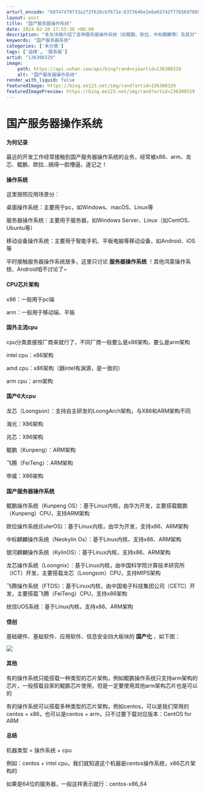 ```yaml
---
arturl_encode: "68747470733a2f2f626c6f672e:6373646e2e6e65742f77656978696e5f33383233303936312f:61727469636c652f64657461696c732f313336333030333239"
layout: post
title: "国产服务器操作系统"
date: 2024-02-26 17:55:38 +08:00
description: "本文详细介绍了各种服务器操作系统（如鲲鹏、欧拉、中标麒麟等）及其对"
keywords: "国产服务器系统"
categories: ['未分类']
tags: ['运维', '服务器']
artid: "136300329"
image:
    path: https://api.vvhan.com/api/bing?rand=sj&artid=136300329
    alt: "国产服务器操作系统"
render_with_liquid: false
featuredImage: https://bing.ee123.net/img/rand?artid=136300329
featuredImagePreview: https://bing.ee123.net/img/rand?artid=136300329
---
```


# 国产服务器操作系统

#### 为何记录

最近的开发工作经常接触到国产服务器操作系统的业务，经常被x86、arm、龙芯、鲲鹏、欧拉...搞得一脸懵逼，遂记之！

#### 

#### 操作系统

这里按照应用场景分：

桌面操作系统：主要用于pc，如Windows、macOS、Linux等
  
服务器操作系统：主要用于服务器，如Windows Server、Linux（如CentOS、Ubuntu等）
  
移动设备操作系统：主要用于智能手机、平板电脑等移动设备，如Android、iOS等

平时接触服务器操作系统居多，这里只讨论
**服务器操作系统**
！其他鸿蒙操作系统、Android咱不讨论了~

#### CPU芯片架构

x86：一般用于pc端

arm：一般用于移动端、平板

#### 国外主流cpu

cpu分类直接按厂商来就行了，不同厂商一般要么是x86架构，要么是arm架构

intel cpu：x86架构

amd cpu：x86架构（跟intel有渊源，是一致的）

arm cpu：arm架构

#### 

#### 国产6大cpu

龙芯（Loongson）：支持自主研发的LoongArch架构，与X86和ARM架构不同
  
海光：X86架构
  
兆芯：X86架构
  
鲲鹏（Kunpeng）：ARM架构
  
飞腾（FeiTeng）：ARM架构
  
申威：X86架构

#### 国产服务器操作系统

鲲鹏操作系统（Kunpeng OS）：基于Linux内核，由华为开发，主要搭载鲲鹏（Kunpeng）CPU，支持ARM架构

欧拉操作系统(EulerOS)：基于Linux内核，由华为开发，支持x86、ARM架构

中标麒麟操作系统（Neokylin Os）：基于Linux内核，支持x86、ARM架构

银河麒麟操作系统（KylinOS）：基于Linux内核，支持x86、ARM架构

龙芯操作系统（Loongnix）：基于Linux内核，由中国科学院计算技术研究所（ICT）开发，主要搭载龙芯（Loongson）CPU，支持MIPS架构

飞腾操作系统（FTOS）：基于Linux内核，由中国电子科技集团公司（CETC）开发，主要搭载飞腾（FeiTeng）CPU，支持x86架构

统信UOS系统：基于Linux内核，支持x86、ARM架构

#### 信创

基础硬件、基础软件、应用软件、信息安全四大板块的
**国产化**
，如下图：

![](https://i-blog.csdnimg.cn/blog_migrate/4b5913f1db7bea96bd6c7ae19e752eb9.jpeg)

#### 其他

有的操作系统只能搭载一种类型的芯片架构，例如鲲鹏操作系统只支持arm架构的芯片，一般搭载自家的鲲鹏芯片使用，但是一定要使用其他arm架构芯片也是可以的

有的操作系统可以搭载多种类型的芯片架构，例如centos，可以是我们常用的centos + x86，也可以是centos + arm，只不过要下载对应版本：CentOS for ARM

#### 

#### 总结

机器类型 = 操作系统 + cpu

例如：centos + intel cpu，我们就知道这个机器是centos操作系统，x86芯片架构的

如果是64位的服务器，一般这样表示就行：centos-x86_64